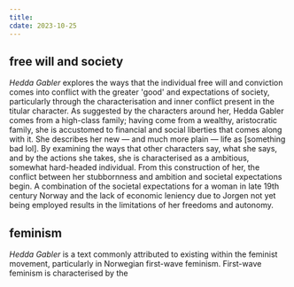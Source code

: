 ```yaml
---
title: 
cdate: 2023-10-25
---
```


## free will and society

*Hedda Gabler* explores the ways that the individual free will and conviction comes into conflict with the greater 'good' and expectations of society, particularly through the characterisation and inner conflict present in the titular character. As suggested by the characters around her, Hedda Gabler comes from a high-class family; having come from a wealthy, aristocratic family, she is accustomed to financial and social liberties that comes along with it. She describes her new — and much more plain — life as [something bad lol]. By examining the ways that other characters say, what she says, and by the actions she takes, she is characterised as a ambitious, somewhat hard-headed individual. From this construction of her, the conflict between her stubbornness and ambition and societal expectations begin. A combination of the societal expectations for a woman in late 19th century Norway and the lack of economic leniency due to Jorgen not yet being employed results in the limitations of her freedoms and autonomy. 

## feminism

*Hedda Gabler* is a text commonly attributed to existing within the feminist movement, particularly in Norwegian first-wave feminism. First-wave feminism is characterised by the  

